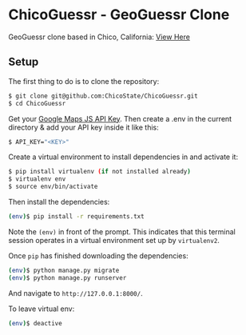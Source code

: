 # ChicoGuessr - GeoGuessr Clone

GeoGuessr clone based in Chico, California:
<a href="https://www.youtube.com/watch?v=5f4Sn2td6gI" target="_blank">View Here</a>
## Setup

The first thing to do is to clone the repository:

```sh
$ git clone git@github.com:ChicoState/ChicoGuessr.git
$ cd ChicoGuessr
```
Get your [Google Maps JS API Key](https://console.cloud.google.com/).
Then create a .env in the current directory & add your API key inside it like this:
```sh
$ API_KEY="<KEY>"
```

Create a virtual environment to install dependencies in and activate it:

```sh
$ pip install virtualenv (if not installed already)
$ virtualenv env
$ source env/bin/activate
```

Then install the dependencies:

```sh
(env)$ pip install -r requirements.txt
```
Note the `(env)` in front of the prompt. This indicates that this terminal
session operates in a virtual environment set up by `virtualenv2`.

Once `pip` has finished downloading the dependencies:
```sh
(env)$ python manage.py migrate
(env)$ python manage.py runserver
```
And navigate to `http://127.0.0.1:8000/`.

To leave virtual env:
```sh
(env)$ deactive
```
